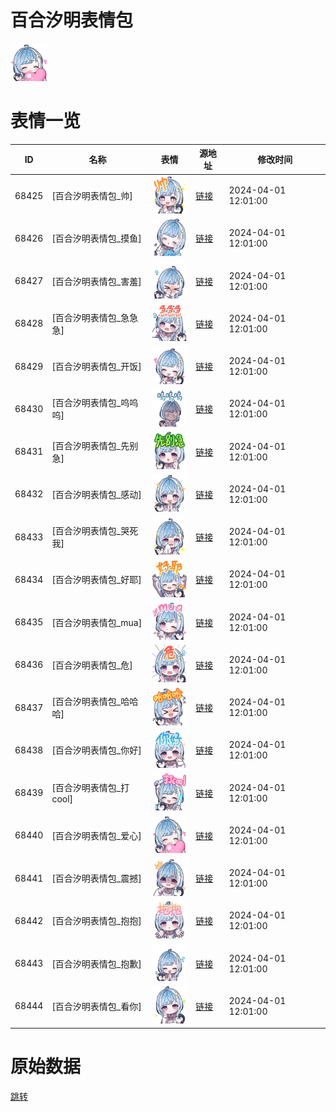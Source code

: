 # 百合汐明表情包

<img src="./cover.png" height="60" alt="cover" />

# 表情一览

|ID|名称|表情|源地址|修改时间|
|----|----|----|----|----|
|68425|[百合汐明表情包_帅]|<img src="./pic/068425_%5B百合汐明表情包_帅%5D.png" height="60" alt="帅"/>|[链接](https://i0.hdslb.com/bfs/garb/29fb9f28050eb913a19b913e70217d7d6ceb4acf.png)|2024-04-01 12:01:00|
|68426|[百合汐明表情包_摸鱼]|<img src="./pic/068426_%5B百合汐明表情包_摸鱼%5D.png" height="60" alt="摸鱼"/>|[链接](https://i0.hdslb.com/bfs/garb/1233e11c4e36ab33b3ace0a8fa6e392c76beb668.png)|2024-04-01 12:01:00|
|68427|[百合汐明表情包_害羞]|<img src="./pic/068427_%5B百合汐明表情包_害羞%5D.png" height="60" alt="害羞"/>|[链接](https://i0.hdslb.com/bfs/garb/2bef57f0194d4cb51ce4b8e3266588b7ad12f539.png)|2024-04-01 12:01:00|
|68428|[百合汐明表情包_急急急]|<img src="./pic/068428_%5B百合汐明表情包_急急急%5D.png" height="60" alt="急急急"/>|[链接](https://i0.hdslb.com/bfs/garb/a4751743c25dc8f1af9ea85a34a546383e4dcccd.png)|2024-04-01 12:01:00|
|68429|[百合汐明表情包_开饭]|<img src="./pic/068429_%5B百合汐明表情包_开饭%5D.png" height="60" alt="开饭"/>|[链接](https://i0.hdslb.com/bfs/garb/8c302d7b3c891f4438ee18e0a0ff80a0735f37cb.png)|2024-04-01 12:01:00|
|68430|[百合汐明表情包_呜呜呜]|<img src="./pic/068430_%5B百合汐明表情包_呜呜呜%5D.png" height="60" alt="呜呜呜"/>|[链接](https://i0.hdslb.com/bfs/garb/1e811ecc3534873a6b92a74ce449f73543e0e8c8.png)|2024-04-01 12:01:00|
|68431|[百合汐明表情包_先别急]|<img src="./pic/068431_%5B百合汐明表情包_先别急%5D.png" height="60" alt="先别急"/>|[链接](https://i0.hdslb.com/bfs/garb/0d4d4b7f3989d0fdf629747ede9031c439cead64.png)|2024-04-01 12:01:00|
|68432|[百合汐明表情包_感动]|<img src="./pic/068432_%5B百合汐明表情包_感动%5D.png" height="60" alt="感动"/>|[链接](https://i0.hdslb.com/bfs/garb/b7fede31c436b18ee2ddfad9fc5e052375dee926.png)|2024-04-01 12:01:00|
|68433|[百合汐明表情包_哭死我]|<img src="./pic/068433_%5B百合汐明表情包_哭死我%5D.png" height="60" alt="哭死我"/>|[链接](https://i0.hdslb.com/bfs/garb/56917aafe1268dee1bd34f233c46851bbde4433a.png)|2024-04-01 12:01:00|
|68434|[百合汐明表情包_好耶]|<img src="./pic/068434_%5B百合汐明表情包_好耶%5D.png" height="60" alt="好耶"/>|[链接](https://i0.hdslb.com/bfs/garb/724eaf304460a4564154fc4a17dc26866762de28.png)|2024-04-01 12:01:00|
|68435|[百合汐明表情包_mua]|<img src="./pic/068435_%5B百合汐明表情包_mua%5D.png" height="60" alt="mua"/>|[链接](https://i0.hdslb.com/bfs/garb/563063c13bb6db3427e1ad4e359015a3605720fc.png)|2024-04-01 12:01:00|
|68436|[百合汐明表情包_危]|<img src="./pic/068436_%5B百合汐明表情包_危%5D.png" height="60" alt="危"/>|[链接](https://i0.hdslb.com/bfs/garb/de25d91209c897be48874ddc5e72d150fd50d578.png)|2024-04-01 12:01:00|
|68437|[百合汐明表情包_哈哈哈]|<img src="./pic/068437_%5B百合汐明表情包_哈哈哈%5D.png" height="60" alt="哈哈哈"/>|[链接](https://i0.hdslb.com/bfs/garb/ac21b021d51628f4822e8510be4f24e107ed406a.png)|2024-04-01 12:01:00|
|68438|[百合汐明表情包_你好]|<img src="./pic/068438_%5B百合汐明表情包_你好%5D.png" height="60" alt="你好"/>|[链接](https://i0.hdslb.com/bfs/garb/12be265b089703dba89bf421aadba32564760ae6.png)|2024-04-01 12:01:00|
|68439|[百合汐明表情包_打cool]|<img src="./pic/068439_%5B百合汐明表情包_打cool%5D.png" height="60" alt="打cool"/>|[链接](https://i0.hdslb.com/bfs/garb/8b927031bd20b99b64737ce484597ab49b1a9b37.png)|2024-04-01 12:01:00|
|68440|[百合汐明表情包_爱心]|<img src="./pic/068440_%5B百合汐明表情包_爱心%5D.png" height="60" alt="爱心"/>|[链接](https://i0.hdslb.com/bfs/garb/79545444b6c889130052f4770dd4ca34457ce5bd.png)|2024-04-01 12:01:00|
|68441|[百合汐明表情包_震撼]|<img src="./pic/068441_%5B百合汐明表情包_震撼%5D.png" height="60" alt="震撼"/>|[链接](https://i0.hdslb.com/bfs/garb/82e4ec789980dec72340a4a2302a6a37c84cc82d.png)|2024-04-01 12:01:00|
|68442|[百合汐明表情包_抱抱]|<img src="./pic/068442_%5B百合汐明表情包_抱抱%5D.png" height="60" alt="抱抱"/>|[链接](https://i0.hdslb.com/bfs/garb/f96f4cd4cb8778a7a1928b4cb525bc0c92b9b0ab.png)|2024-04-01 12:01:00|
|68443|[百合汐明表情包_抱歉]|<img src="./pic/068443_%5B百合汐明表情包_抱歉%5D.png" height="60" alt="抱歉"/>|[链接](https://i0.hdslb.com/bfs/garb/944e1a6ba9f330ef913e7993b6651a731bc3732c.png)|2024-04-01 12:01:00|
|68444|[百合汐明表情包_看你]|<img src="./pic/068444_%5B百合汐明表情包_看你%5D.png" height="60" alt="看你"/>|[链接](https://i0.hdslb.com/bfs/garb/5b088896367d30ba6694bd3c4516626547d51110.png)|2024-04-01 12:01:00|

# 原始数据

[跳转](./raw.json)

